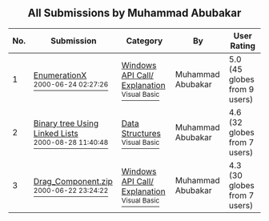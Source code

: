 ﻿<div align="center">

## All Submissions by Muhammad Abubakar

</div>

No.  | Submission | Category | By   | User Rating
---- | ---------- | -------- | ---- | -----------
1 | [EnumerationX<br /><sup>2000-06-24 02:27:26</sup>](https://github.com/Planet-Source-Code/muhammad-abubakar-enumerationx__1-9209) | [Windows API Call/ Explanation<br /><sup>Visual Basic</sup>](../ByCategory/windows-api-call-explanation__1-39.md) | Muhammad Abubakar | 5.0 (45 globes from 9 users)
2 | [Binary tree Using Linked Lists<br /><sup>2000-08-28 11:40:48</sup>](https://github.com/Planet-Source-Code/muhammad-abubakar-binary-tree-using-linked-lists__1-11149) | [Data Structures<br /><sup>Visual Basic</sup>](../ByCategory/data-structures__1-33.md) | Muhammad Abubakar | 4.6 (32 globes from 7 users)
3 | [Drag\_Component\.zip<br /><sup>2000-06-22 23:24:22</sup>](https://github.com/Planet-Source-Code/muhammad-abubakar-drag-component-zip__1-9210) | [Windows API Call/ Explanation<br /><sup>Visual Basic</sup>](../ByCategory/windows-api-call-explanation__1-39.md) | Muhammad Abubakar | 4.3 (30 globes from 7 users)
